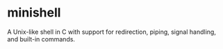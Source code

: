 # minishell
A Unix-like shell in C with support for redirection, piping, signal handling, and built-in commands.

